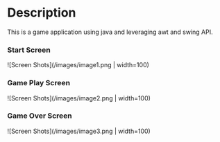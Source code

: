 # Description
This is a game application using java and leveraging awt and swing API.

### Start Screen
![Screen Shots](/images/image1.png | width=100)

### Game Play Screen
![Screen Shots](/images/image2.png | width=100)

### Game Over Screen
![Screen Shots](/images/image3.png | width=100)
